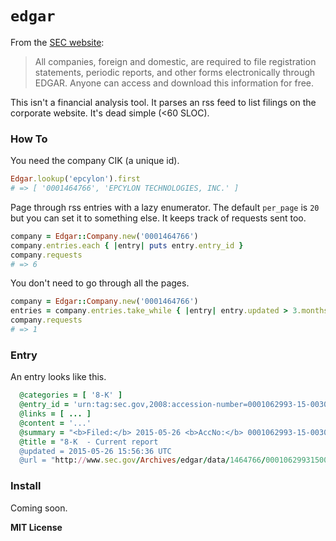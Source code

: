 # `edgar`

From the [SEC website](http://www.sec.gov/edgar.shtml):

> All companies, foreign and domestic, are required to file registration statements, periodic reports, and other forms electronically through EDGAR. Anyone can access and download this information for free. 

This isn't a financial analysis tool. It parses an rss feed to list filings on the corporate website. It's dead simple (<60 SLOC). 

### How To
 
You need the company CIK (a unique id).

```ruby
Edgar.lookup('epcylon').first
# => [ '0001464766', 'EPCYLON TECHNOLOGIES, INC.' ]
```

Page through rss entries with a lazy enumerator. The default `per_page` is `20` but you can set it to something else. It keeps track of requests sent too.

```ruby
company = Edgar::Company.new('0001464766')
company.entries.each { |entry| puts entry.entry_id }
company.requests
# => 6
```

You don't need to go through all the pages.

```ruby
company = Edgar::Company.new('0001464766')
entries = company.entries.take_while { |entry| entry.updated > 3.months.ago }
company.requests
# => 1
```

### Entry

An entry looks like this.

```ruby
  @categories = [ '8-K' ]
  @entry_id = 'urn:tag:sec.gov,2008:accession-number=0001062993-15-003044'
  @links = [ ... ]
  @content = '...'
  @summary = "<b>Filed:</b> 2015-05-26 <b>AccNo:</b> 0001062993-15-003044 <b>Size:</b> 12 KB<br>Item 5.02: Departure of Directors or Certain Officers; Election of Directors; Appointment of Certain Officers: Compensatory Arrangements of Certain Officers<br>Item 9.01: Financial Statements and Exhibits"
  @title = "8-K  - Current report
  @updated = 2015-05-26 15:56:36 UTC
  @url = "http://www.sec.gov/Archives/edgar/data/1464766/000106299315003044/0001062993-15-003044-index.htm"
```

### Install

Coming soon.

**MIT License**
